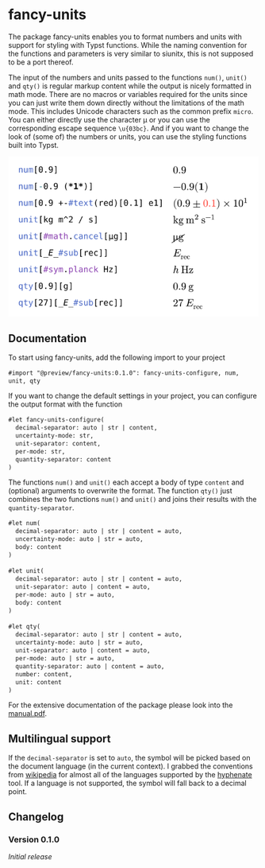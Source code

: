 # fancy-units

The package fancy-units enables you to format numbers and units with support for styling with Typst functions.
While the naming convention for the functions and parameters is very similar to siunitx, this is not supposed to be a port thereof.

The input of the numbers and units passed to the functions `num()`, `unit()` and `qty()` is regular markup content while the output is nicely formatted in math mode.
There are no macros or variables required for the units since you can just write them down directly without the limitations of the math mode.
This includes Unicode characters such as the common prefix `micro`.
You can either directly use the character μ or you can use the corresponding escape sequence `\u{03bc}`.
And if you want to change the look of (some of) the numbers or units, you can use the styling functions built into Typst.

<p align="center">
  <picture>
    <img src="docs/examples.svg">
  </picture>
</p>

## Documentation

To start using fancy-units, add the following import to your project

```typ
#import "@preview/fancy-units:0.1.0": fancy-units-configure, num, unit, qty
```

If you want to change the default settings in your project, you can configure the output format with the function

```typ
#let fancy-units-configure(
  decimal-separator: auto | str | content,
  uncertainty-mode: str,
  unit-separator: content,
  per-mode: str,
  quantity-separator: content
)
```

The functions `num()` and `unit()` each accept a body of type `content` and (optional) arguments to overwrite the format.
The function `qty()` just combines the two functions `num()` and `unit()` and joins their results with the `quantity-separator`.

```typ
#let num(
  decimal-separator: auto | str | content = auto,
  uncertainty-mode: auto | str = auto,
  body: content
)

#let unit(
  decimal-separator: auto | str | content = auto,
  unit-separator: auto | content = auto,
  per-mode: auto | str = auto,
  body: content
)

#let qty(
  decimal-separator: auto | str | content = auto,
  uncertainty-mode: auto | str = auto,
  unit-separator: auto | content = auto,
  per-mode: auto | str = auto,
  quantity-separator: auto | content = auto,
  number: content,
  unit: content
)
```

For the extensive documentation of the package please look into the [manual.pdf](https://github.com/janekfleper/fancy-units/releases/latest/download/manual.pdf).

## Multilingual support

If the `decimal-separator` is set to `auto`, the symbol will be picked based on the document language (in the current context).
I grabbed the conventions from [wikipedia](https://en.wikipedia.org/wiki/Decimal_separator#Conventions_worldwide) for almost all of the languages supported by the [hyphenate](https://typst.app/tools/hyphenate/) tool.
If a language is not supported, the symbol will fall back to a decimal point.

## Changelog

### Version 0.1.0

_Initial release_
